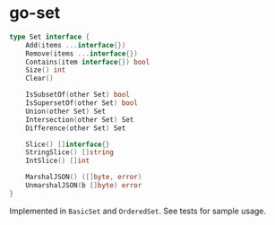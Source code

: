 # go-set

```go
type Set interface {
	Add(items ...interface{})
	Remove(items ...interface{})
	Contains(item interface{}) bool
	Size() int
	Clear()

	IsSubsetOf(other Set) bool
	IsSupersetOf(other Set) bool
	Union(other Set) Set
	Intersection(other Set) Set
	Difference(other Set) Set

	Slice() []interface{}
	StringSlice() []string
	IntSlice() []int

	MarshalJSON() ([]byte, error)
	UnmarshalJSON(b []byte) error
}
```

Implemented in `BasicSet` and `OrderedSet`. See tests for sample usage.

